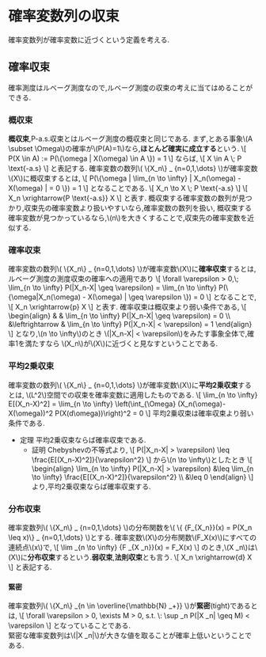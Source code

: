 # 確率変数列の収束
確率変数列が確率変数に近づくという定義を考える.

## 確率収束
確率測度はルベーグ測度なので,ルベーグ測度の収束の考えに当てはめることができる.

### 概収束
**概収束**,P-a.s.収束とはルベーグ測度の概収束と同じである.
まず,とある事象\\(A \subset \Omega\\)の確率が\\(P(A)=1\\)なら,**ほとんど確実に成立する**という.
\\[
P(X \in A) := P(\\{\omega | X(\omega) \in A \\}) = 1
\\]
ならば,
\\[
	X \in A \\; P \text{-a.s}
\\]
と表記する.
確率変数の数列\\( \\{X_n\\} _ {n=0,1,\dots} \\)が確率変数\\(X\\)に概収束するとは,
\\[
P(\\{\omega | \lim_{n \to \infty} | X_n(\omega) - X(\omega) | = 0 \\}) = 1
\\]
となることである.
\\[
	X_n \to X \\; P \text{-a.s}
\\]
\\[
	X_n \xrightarrow{P \text{-a.s}} X
\\]
と表す.
概収束する確率変数の数列が見つかり,収束先の確率変数より扱いやすいなら,確率変数の数列を扱い,
概収束する確率変数が見つかっているなら,\\(n\\)を大きくすることで,収束先の確率変数を近似する.

### 確率収束
確率変数の数列\\( \\{X_n\\} _ {n=0,1,\dots} \\)が確率変数\\(X\\)に**確率収束**するとは,
ルベーグ測度の測度収束の確率への適用であり
\\[
\forall \varepsilon > 0,\\; \lim_{n \to \infty} P(|X_n-X| \geq \varepsilon) = \lim_{n \to \infty} P(\\{\omega|X_n(\omega) - X(\omega) | \geq \varepsilon \\}) = 0
\\]
となることで,
\\[
	X_n \xrightarrow{p} X
\\]
と表す.
確率収束は概収束より弱い条件である,
\\[
\begin{align}
& & \lim_{n \to \infty} P(|X_n-X| \geq \varepsilon) = 0 \\\\
&\leftrightarrow & \lim_{n \to \infty} P(|X_n-X| < \varepsilon) = 1
\end{align}
\\]
となり,\\(n \to \infty\\)のとき \\(|X_n-X| < \varepsilon\\)をみたす事象全体で,確率1を満たすなら
\\(X_n\\)が\\(X\\)に近づくと見なすということである.

### 平均2乗収束
確率変数の数列\\( \\{X_n\\} _ {n=0,1,\dots} \\)が確率変数\\(X\\)に**平均2乗収束**するとは,
\\(L^2\\)空間での収束を確率変数に適用したものである.
\\[
\lim_{n \to \infty} E[(X_n-X)^2] = \lim_{n \to \infty} \left(\int_{\Omega} (X_n(\omega)-X(\omega))^2 P(X(d\omega))\right)^2 = 0
\\]
平均2乗収束は確率収束より弱い条件である.
- 定理
  平均2乗収束ならば確率収束である.
  - 証明
  Chebyshevの不等式より,
  \\[
	  P(|X_n-X| > \varepsilon) \leq \frac{E[(X_n-X)^2]}{\varepsilon^2}
  \\]
  から\\(n \to \infty\\)としたとき
  \\[
  \begin{align}
  \lim_{n \to \infty} P(|X_n-X| > \varepsilon) &\leq \lim_{n \to \infty} \frac{E[(X_n-X)^2]}{\varepsilon^2} \\\\
  &\leq 0
  \end{align}
  \\]
  より,平均2乗収束ならば確率収束する.

### 分布収束
確率変数列\\( \\{X_n\\} _ {n=0,1,\dots} \\)の分布関数を\\( \\{ {F_{X_n}}(x) = P(X_n \leq x)\\} _ {n=0,1,\dots} \\)とする.
確率変数\\(X\\)の分布関数\\(F_X(x)\\)にすべての連続点\\(x\\)で,
\\[
 \lim _{n \to \infty} {F _{X _n}}(x) = F_X(x)
\\]
のとき,\\(X _n\\)は\\(X\\)に**分布収束**するという.**弱収束**,**法則収束**とも言う.
\\[
	X_n \xrightarrow{d} X
\\]
と表記する.

#### 緊密
確率変数列\\( \\{X_n\\} _{n \in \overline{\mathbb{N} _+}} \\)が**緊密**(tight)であるとは,
\\[
	\forall \varepsilon > 0, \exists M > 0, s.t. \\:  \sup _n P(|X _n| \geq M) < \varepsilon
\\]
となっていることである.  
緊密な確率変数列は\\(|X _n|\\)が大きな値を取ることが確率上低いということである.
